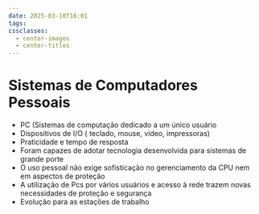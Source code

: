 ```yaml
---
date: 2025-03-10T16:01
tags: 
cssclasses:
  - center-images
  - center-titles
---
```

# Sistemas de Computadores Pessoais

- PC (Sistemas de computação dedicado a um único usuário
- Dispositivos de I/O ( teclado, mouse, video, impressoras)
- Praticidade e tempo de resposta
- Foram capazes de adotar tecnologia desenvolvida para sistemas de grande porte
- O uso pessoal não exige sofisticação no gerenciamento da CPU nem em aspectos de proteção
- A utilização de Pcs por vários usuários e acesso à rede trazem novas necessidades de proteção e segurança
- Evolução para as estações de trabalho